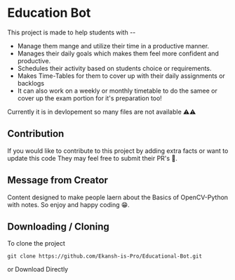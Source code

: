 # Education Bot

This project is made to help students with --
- Manage them mange and utilize their time in a productive manner.
- Manages their daily goals which makes them feel more confident and productive.
- Schedules their activity based on students choice or requirements.
- Makes Time-Tables for them to cover up with their daily assignments or backlogs
- It can also work on a weekly or monthly timetable to do the samee or cover up the exam portion for it's preparation too! 

Currently it is in devlopement so many files are not available ⚠️⚠️

## Contribution 

If you would like to contribute to this project by adding extra facts or want to update this code
They may feel free to submit their PR's 🚀.

## Message from Creator

Content designed to make people laern about the Basics of OpenCV-Python with notes. So
enjoy and happy coding 😁.

## Downloading / Cloning 

To clone the project 
```shell
git clone https://github.com/Ekansh-is-Pro/Educational-Bot.git
```
or Download Directly
